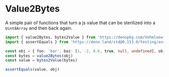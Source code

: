 # Value2Bytes

A simple pair of functions that turn a js value that can be sterilized into a `Uint8Array` and then back again.

```ts
import { value2Bytes, bytes2Value } from 'https://denopkg.com/Vehmloewff/value2bytes/mod.ts'
import { assertEquals } from 'https://deno.land/std@0.153.0/testing/asserts.ts'

const obj = { foo: 'bar', baz: [1, -2, 0.6, true, null, undefined], obj: { bytes: new Uint8Array(100), date: new Date() } }
const bytes = value2Bytes(obj)
const value = bytes2Value(bytes)

assertEquals(value, obj)
```
